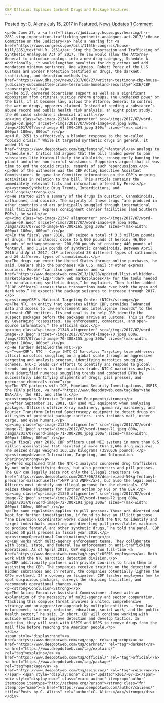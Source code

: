 ```yaml
---
CBP Official Explains Darknet Drugs and Package Seizures
---
```

<article class="post-listing post-21341 post type-post status-publish format-standard has-post-thumbnail hentry  tag-cbp tag-darknet tag-explains tag-official tag-package tag-seizures">
    <div class="post-inner">
        <span>Posted by: <a href="https://www.deepdotweb.com/author/caliens/" title="">C. Aliens </a></span>
    <span>July 15, 2017</span>
    <span>in <a href="https://www.deepdotweb.com/category/deepdot-news/" rel="category tag">Featured</a>, <a href="https://www.deepdotweb.com/category/news-updates/" rel="category tag">News Updates</a></span>
    <span><a href="https://www.deepdotweb.com/2017/07/15/cbp-official-explains-darknet-drugs-package-seizures/#comments">1 Comment</a></span>
    </p>
    <div class="clear"></div>
    
    <p>On June 27, a <a href="https://judiciary.house.gov/hearing/h-r-2851-stop-importation-trafficking-synthetic-analogues-act-2017/">House Committee on the Judiciary</a> held a hearing for <a href="https://www.congress.gov/bill/115th-congress/house-bill/2851/text">H.R. 2851</a>: Stop the Importation and Trafficking of Synthetic Analogues Act of 2017. The law would allow the Attorney General to introduce analogs into a new drug category, Schedule A. Additionally, it would lengthen penalties for drug crimes and add mandatory minimum sentences. One witness, Robert Perez of the U.S. Customs and Border Protection testified on drugs, the darknet, trafficking, and detection methods [<a href="https://www.dhs.gov/news/2017/06/27/written-testimony-cbp-house-judiciary-subcommittee-crime-terrorism-homeland-security#">ICE/CBP transcript</a>].</p>
    <p>The bill garnered bipartisan support as well as a significant opposition from criminal justice reform groups. The unchecked power of the bill, if it becomes law, allows the Attorney General to control the war on drugs, opposers claimed. Instead of needing a substance’s abuse record and public health risk analysis, an eight point study, the AG could schedule a chemical at will.</p>
    <p><img class="wp-image-21346 aligncenter" src="/imgs/2017/07/word-image-68.jpeg" srcset="/imgs/2017/07/word-image-68.jpeg 800w, /imgs/2017/07/word-image-68-300x208.jpeg 300w" sizes="(max-width: 800px) 100vw, 800px" /></p>
    <p>H.R. 2851 is effectively a blanket response to the so-called “opioid crisis.” While it targeted synthetic drugs in general, it added 13 <a href="https://www.deepdotweb.com/tag/fentanyl">fentanyl</a> analogs to “Schedule A.” Critics had argued that the bill handed power to ban substances like Kratom (likely the alkaloids, consequently banning the plant) and other non-harmful substances. Supporters argued that it was time to end the opioid crisis, regards of such repercussions.</p>
    <p>One of the witnesses was the CBP Acting Executive Assistant Commissioner. He gave the Committee information on the CBP’s ongoing activities in relation to the bill. This article contains the immediately relevant facts and information offered by Perez.</p>
    <p><strong>Synthetic Drug Trends, Interdictions, and Challenges</strong></p>
    <p>He started with a summary of the drugs in question. Cannabinoids, cathinones, and opioids. The majority of these drugs “are produced in other countries and are principally smuggled through international mail facilities, express consignment carrier facilities [and Southern POEs], he said.</p>
    <p><img class="wp-image-21347 aligncenter" src="/imgs/2017/07/word-image-69.jpeg" srcset="/imgs/2017/07/word-image-69.jpeg 800w, /imgs/2017/07/word-image-69-300x165.jpeg 300w" sizes="(max-width: 800px) 100vw, 800px" /></p>
    <p>In the fiscal year 2016, CBP seized a total of 3.3 million pounds of drugs. This included: close to 5,000 pounds of heroin; 46,000 pounds of methamphetamine; 200,000 pounds of cocaine; 440 pounds of fentanyl; and 1,214 pounds of synthetic cannabinoids. Between April 2016 and April 2017, CBP intercepted 38 different types of cathinones and 29 different types of cannabinoids.</p>
    <p>The drugs can enter the United States through online purchases, he said. Dealers ship the purchases via U.S. mail or other express couriers. People “can also open source and <a href="https://www.deepdotweb.com/2013/10/28/updated-llist-of-hidden-marketplaces-tor-i2p/">dark web marketplaces</a> for the tools needed for manufacturing synthetic drugs,” he explained. Then further added “[CBP officers] assess these transactions made over both the open and dark webs.” He expects the package seizures to increase through 2017.</p>
    <p><strong>CBP’s National Targeting Center (NTC)</strong></p>
    <p>The NTC, an entity that operates within CBP, provides “advanced data and access to law enforcement and intelligence records” to the relevant CBP entities. Its end goal is to help CBP identify the suspect packages before the packages arrive at Customs. This is fine by leveraging “classified, law enforcement, commercial, and open-source information,” the official said.</p>
    <p><img class="wp-image-21348 aligncenter" src="/imgs/2017/07/word-image-70.jpeg" srcset="/imgs/2017/07/word-image-70.jpeg 800w, /imgs/2017/07/word-image-70-300x155.jpeg 300w" sizes="(max-width: 800px) 100vw, 800px" /></p>
    <p>He further detailed the NTC:</p>
    <p>“<em>CBP’s NTC – Cargo (NTC-C) Narcotics Targeting team addresses illicit narcotics smuggling on a global scale through an aggressive targeting and analysis program, identifying narcotics smuggling schemes. NTC-C leads CBP efforts to identify and respond to global trends and patterns in the narcotics trade. NTC-C narcotics analysts have identified numerous smuggling trends and combatted DTOs by successfully identifying shipments of drugs, pill presses, and precursor chemicals.</em>”</p>
    <p>The NTC partners with ICE, Homeland Security Investigations, USPIS, the FDA’s police, <a href="https://www.deepdotweb.com/tag/dea">the DEA</a>, the FBI, and others.</p>
    <p><strong>Non-Intrusive Inspection Equipment</strong></p>
    <p>After September 11, 2001, CBP used NII equipment when analyzing packages. Officers utilize X-ray machinery, gamma ray machinery, and Fourier Transform Infrared Spectroscopy equipment to detect drugs on all types of potential package carriers. This includes mail, other cargo, and even humans.</p>
    <p><img class="wp-image-21349 aligncenter" src="/imgs/2017/07/word-image-71.jpeg" srcset="/imgs/2017/07/word-image-71.jpeg 800w, /imgs/2017/07/word-image-71-300x200.jpeg 300w" sizes="(max-width: 800px) 100vw, 800px" /></p>
    <p>In fiscal year 2016, CBP officers used NII systems in more than 6.5 million examinations that resulted in more than 2,600 drug seizures. The seized drugs weighed 163,128 kilograms (359,636 pounds).</p>
    <p><strong>Advance Information, Targeting, and Information Sharing</strong></p>
    <p>Perez explained that the NTC-C analysts countered drug traffickers by not only identifying drugs, but also precursors and pill presses. The CBP can legally seize not only the illegal precursors (<a href="https://www.deepdotweb.com/2017/06/28/dea-seized-50kg-fentanyl-precursor-massachusetts/">NPP and ANPP</a>), but also the legal ones. Officers must identify any illegal purpose for the chemicals. CBP seizes these shipments for further action by HSI or the DEA.</p>
    <p><img class="wp-image-21350 aligncenter" src="/imgs/2017/07/word-image-72.jpeg" srcset="/imgs/2017/07/word-image-72.jpeg 800w, /imgs/2017/07/word-image-72-300x191.jpeg 300w" sizes="(max-width: 800px) 100vw, 800px" /></p>
    <p>The same regulation applies to pill presses. These are diverted and kept for further investigation, if found to have an illicit purpose. “The Diversion Coordinator works closely with the NTC to identify and target individuals importing and diverting pill press/tablet machines to produce fentanyl and other synthetic drugs,” he told the panel. CBP seized 58 pill presses in fiscal year 2016.</p>
    <p><strong>Operational Coordination</strong></p>
    <p>CBP works with multi-agency enforcement teams. They collaborate with local, state, and federal law enforcement on anti-trafficking operations. As of April 2017, CBP employs two full-time <a href="https://www.deepdotweb.com/tag/usps/">USPIS employees</a>. Both work with the NTC narcotics detection division.</p>
    <p>CBP additionally partners with private couriers to train them in assisting the CBP. The companies receive training on the detection of hidden substances and in return, the companies potentially lighten the CPSs workload. If a company participates, CBP teaches employees how to spot suspicious packages, surveys the shipping facilities, and recommends operational changes.</p>
    <p><strong>Conclusion</strong></p>
    <p>The Acting Executive Assistant Commissioner closed with an explanation of the necessity of multi-agency and sector cooperation. “Tackling this complex threat involves a united, comprehensive strategy and an aggressive approach by multiple entities – from law enforcement, science, medicine, education, social work, and the public health sector,” he said. In short, CBP will continue working with outside entities to improve detection and develop tactics. In addition, they will work with USPIS and USPS to remove drugs from the mail flow before reaching the American people.</p>
    </div>
    <span style="display:none"><a href="https://www.deepdotweb.com/tag/cbp/" rel="tag">cbp</a> <a href="https://www.deepdotweb.com/tag/darknet/" rel="tag">darknet</a>  <a href="https://www.deepdotweb.com/tag/explains/" rel="tag">explains</a> <a href="https://www.deepdotweb.com/tag/official/" rel="tag">official</a> <a href="https://www.deepdotweb.com/tag/package/" rel="tag">package</a> <a href="https://www.deepdotweb.com/tag/seizures/" rel="tag">seizures</a></span> <span style="display:none" class="updated">2017-07-15</span>
    <div style="display:none" class="vcard author" itemprop="author" itemscope itemtype="http://schema.org/Person"><strong class="fn" itemprop="name"><a href="https://www.deepdotweb.com/author/caliens/" title="Posts by C. Aliens" rel="author">C. Aliens</a></strong></div>
    </div>
</article>

